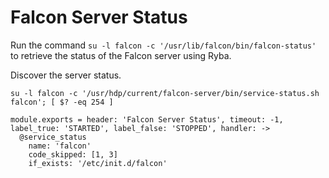 
# Falcon Server Status

Run the command `su -l falcon -c '/usr/lib/falcon/bin/falcon-status'` to
retrieve the status of the Falcon server using Ryba.

Discover the server status.

```
su -l falcon -c '/usr/hdp/current/falcon-server/bin/service-status.sh falcon'; [ $? -eq 254 ]
```

    module.exports = header: 'Falcon Server Status', timeout: -1, label_true: 'STARTED', label_false: 'STOPPED', handler: ->
      @service_status 
        name: 'falcon'
        code_skipped: [1, 3]
        if_exists: '/etc/init.d/falcon'
